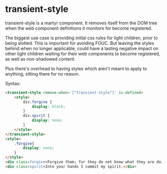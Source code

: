 # transient-style

transient-style is a martyr component.  It removes itself from the DOM tree when the web component definitions it monitors for become registered. 

The biggest use case is providing initial css rules for light children, prior to being slotted.  This is important for avoiding FOUC.  But leaving the styles behind when no longer applicable, could have a lasting negative impact on other light children waiting for their web components to become registered, as well as non-shadowed content.

Plus there's overhead to having styles which aren't meant to apply to anything, sitting there for no reason.

Syntax:

```html
<transient-style remove-when='["transient-style"]' is-defined>
    <style>
        div.forgive {
            display: block;
        }
        div.spirit {
            display: none;
        }
    </style>
</transient-style>
<style>
    .forgive{
        display: none;
    }
</style>
<div class=forgive>Forgive them; for they do not know what they are doing.</div>
<div class=spirit>Into your hands I commit my spirit.</div>
```

